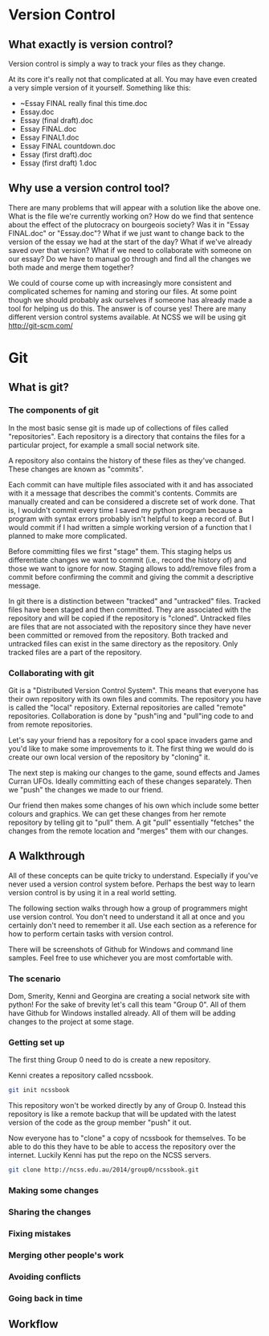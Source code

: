 # Version Control
## What exactly is version control?
Version control is simply a way to track your files as they change. 

At its core it's really not that complicated at all.
You may have even created a very simple version of it yourself.
Something like this:

  * ~Essay FINAL really final this time.doc
  * Essay.doc
  * Essay (final draft).doc
  * Essay FINAL.doc
  * Essay FINAL1.doc
  * Essay FINAL countdown.doc
  * Essay (first draft).doc
  * Essay (first draft) 1.doc

## Why use a version control tool?
There are many problems that will appear with a solution like the above one.
What is the file we're currently working on?
How do we find that sentence about the effect of the plutocracy on bourgeois society? Was it in "Essay FINAL.doc" or "Essay.doc"?
What if we just want to change back to the version of the essay we had at the start of the day? What if we've already saved over that version?
What if we need to collaborate with someone on our essay? Do we have to manual go through and find all the changes we both made and merge them together?

We could of course come up with increasingly more consistent and complicated schemes for naming and storing our files.
At some point though we should probably ask ourselves if someone has already made a tool for helping us do this.
The answer is of course yes! There are many different version control systems available.
At NCSS we will be using git <http://git-scm.com/>


# Git
## What is git?
### The components of git
<!--- It would be helpful to have a diagram that summarises this section --->

In the most basic sense git is made up of collections of files called "repositories".
Each repository is a directory that contains the files for a particular project, for example a small social network site.

A repository also contains the history of these files as they've changed.
These changes are known as "commits".

Each commit can have multiple files associated with it and has associated with it a message that describes the commit's contents.
Commits are manually created and can be considered a discrete set of work done.
That is, I wouldn't commit every time I saved my python program because a program with syntax errors probably isn't helpful to keep a record of.
But I would commit if I had written a simple working version of a function that I planned to make more complicated.

Before committing files we first "stage" them.
This staging helps us differentiate changes we want to commit (i.e., record the history of) and those we want to ignore for now.
Staging allows to add/remove files from a commit before confirming the commit and giving the commit a descriptive message.

In git there is a distinction between "tracked" and "untracked" files.
Tracked files have been staged and then committed.
They are associated with the repository and will be copied if the repository is "cloned".
Untracked files are files that are not associated with the repository since they have never been committed or removed from the repository.
Both tracked and untracked files can exist in the same directory as the repository. Only tracked files are a part of the repository.

### Collaborating with git
<!--- This section should also have a diagram --->

Git is a "Distributed Version Control System".
This means that everyone has their own repository with its own files and commits.
The repository you have is called the "local" repository. External repositories are called "remote" repositories.
Collaboration is done by "push"ing and "pull"ing code to and from remote repositories.

Let's say your friend has a repository for a cool space invaders game and you'd like to make some improvements to it.
The first thing we would do is create our own local version of the repository by "cloning" it.

The next step is making our changes to the game, sound effects and James Curran UFOs.
Ideally committing each of these changes separately.
Then we "push" the changes we made to our friend.

Our friend then makes some changes of his own which include some better colours and graphics.
We can get these changes from her remote repository by telling git to "pull" them.
A git "pull" essentially "fetches" the changes from the remote location and "merges" them with our changes.

## A Walkthrough
All of these concepts can be quite tricky to understand.
Especially if you've never used a version control system before.
Perhaps the best way to learn version control is by using it in a real world setting.

The following section walks through how a group of programmers might use version control.
You don't need to understand it all at once and you certainly don't need to remember it all.
Use each section as a reference for how to perform certain tasks with version control.

There will be screenshots of Github for Windows and command line samples.
Feel free to use whichever you are most comfortable with.

### The scenario
Dom, Smerity, Kenni and Georgina are creating a social network site with python!
For the sake of brevity let's call this team "Group 0".
All of them have Github for Windows installed already.
All of them will be adding changes to the project at some stage.

### Getting set up
The first thing Group 0 need to do is create a new repository.

<!---
I don't know if we want to use Github or Bitbucket as opposed to a vanilla git repo
I'm inclined to avoid Github and Bitbucket to avoid having to create/manage accounts for those services.
  - Kenni
--->

Kenni creates a repository called ncssbook.

<!--- Screenshot of GfW repo creation --->
```bash
git init ncssbook
```

This repository won't be worked directly by any of Group 0.
Instead this repository is like a remote backup that will be updated with the latest version of the code as the group member "push" it out.

<!--- Diagram of the relationship between the repos --->


Now everyone has to "clone" a copy of ncssbook for themselves.
To be able to do this they have to be able to access the repository over the internet.
Luckily Kenni has put the repo on the NCSS servers.

<!--- Screenshot of GfW repo cloning --->
```bash
git clone http://ncss.edu.au/2014/group0/ncssbook.git
```


### Making some changes

<!---
Creating new files
Staging/tracking files
  git add <file>

Checking the changes/commit
  git diff <file>
  git status

Committing changes
  git commit
--->


### Sharing the changes

<!---
Pushing the changes
  git push

Pulling the changes
  git pull
--->


### Fixing mistakes

<!---
Unstaging files
  git reset HEAD

Untracking files
  git rm --cached <file>
Completely remove file
  git rm <file>

Undo the last commit 
  git reset --soft HEAD^

Fixing the previous commit
  git add <file> 
  git commit --amend

Why it's a bad idea to try and change the remote repo's history
--->


### Merging other people's work

<!---
Situations where we can't push due to changes to the remote repo
  git push

Merge conflict
  git pull
Make changes to fix conflict
  git merge
--->


### Avoiding conflicts

<!---
Why branches?

Create a new branch
  git branch <branch>

Changing branch
  git checkout <branch> 

Merging branches
  git checkout <branch-to-merge-into>
  git merge <branch-to-merge>
---> 


### Going back in time

<!---
Viewing old commits
  git log

Labelling commits
  git tag

Stashing changes temporarily
  git stash
Quick changes
  git pop

Viewing old files
  git diff <commit-a> <commit-b>

Revert to previous commit
  git reset --hard

Revert to old commit
  git revert <commit>
--->

## Workflow
<!--- A digram explaining the stage/commit/pull/push workflow --->
